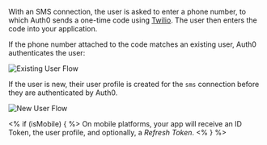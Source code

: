 With an SMS connection, the user is asked to enter a phone number, to which Auth0 sends a one-time code using [Twilio](http://www.twilio.com). The user then enters the code into your application.

If the phone number attached to the code matches an existing user, Auth0 authenticates the user:

![Existing User Flow](/media/articles/connections/passwordless/passwordless-authenticated-flow.png)

If the user is new, their user profile is created for the `sms` connection before they are authenticated by Auth0.

![New User Flow](/media/articles/connections/passwordless/passwordless-create-user-flow.png)

<% if (isMobile) { %>
On mobile platforms, your app will receive an ID Token, the user profile, and optionally, a <dfn data-key="refresh-token">Refresh Token</dfn>.
<% } %>
